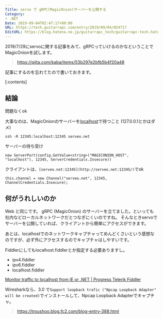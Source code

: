 ```yaml
---
Title: servo で gRPC(MagicOnion)サーバーを公開する
Category:
- .NET
Date: 2019-09-04T02:47:17+09:00
URL: https://tech.guitarrapc.com/entry/2019/09/04/024717
EditURL: https://blog.hatena.ne.jp/guitarrapc_tech/guitarrapc-tech.hatenablog.com/atom/entry/26006613380628733
---
```


2019/7/29にservoに関する記事をみて、gRPCっていけるのかなということでMagicOnionを試します。

> https://qiita.com/kaba/items/53b297e2bfb5b4f20a48

記事にするのを忘れてたので書いておきます。

[:contents]

## 結論

問題なくok

大事なのは、MagicOnionのサーバーを[localhost](http://localhost)で待つこと (127.0.0.1とかはダメ)

```
ssh -R 12345:localhost:12345 serveo.net
```

サーバーの待ち受け

```
new ServerPort(config.GetValue<string>("MAGICONION_HOST", "localhost"), 12345, ServerCredentials.Insecure))
```

クライアントは、`[serveo.net:12345](http://serveo.net:12345/)`でok

```
this.channel = new Channel("serveo.net", 12345, ChannelCredentials.Insecure);
```

## 何がうれしいのか

Web  と同じです。
gRPC (MagicOnion) のサーバーを立てました。といっても社内などローカルネットワークだとつなぎにくいのですね。
そんなときservoでサーバーを公開していれば、クライアントから簡単にアクセスができます。

あとは、localhostでのネットワークキャプチャってめんどくさいという感想なのですが、必ず外にアクセスするのでキャプチャはしやすいです。

Fiddlerにしてもlocalhost.fiddlerとか指定する必要ありますし。

* ipv4.fiddler
* ipv6.fiddler
* localhost.fiddler

[Monitor traffic to localhost from IE or \.NET \| Progress Telerik Fiddler](https://docs.telerik.com/fiddler/configure-fiddler/tasks/monitorlocaltraffic)

Wiresharkなら、3.0  で`Support loopback trafic ("Npcap Loopback Adapter" will be created)`でインストールして、Npcap Loopback Adapterでキャプチャ。

> https://troushoo.blog.fc2.com/blog-entry-388.html
